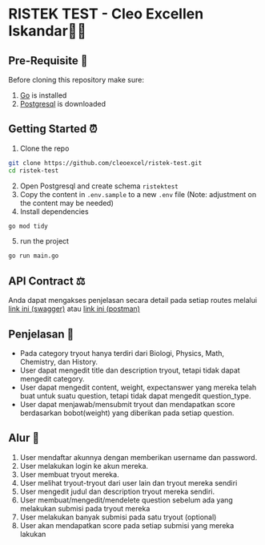# RISTEK TEST - Cleo Excellen Iskandar✍🏻
## Pre-Requisite 🔌
Before cloning this repository make sure:
1. [Go](https://go.dev/doc/install) is installed
2. [Postgresql](https://www.postgresql.org/download/) is downloaded

## Getting Started ⏰
1. Clone the repo
```bash
git clone https://github.com/cleoexcel/ristek-test.git
cd ristek-test
```

2. Open Postgresql and create schema `ristektest`
3. Copy the content in `.env.sample` to a new `.env` file (Note: adjustment on the content may be needed)
4. Install dependencies
```bash
go mod tidy
```
5. run the project
```bash
go run main.go
```

## API Contract ⚖️
Anda dapat mengakses penjelasan secara detail pada setiap routes melalui [link ini (swagger)](https://app.swaggerhub.com/apis/CleoExcellen/OPREC_RISTEK/1.0.0) atau [link ini (postman)](https://api-ristek.postman.co/workspace/API-RISTEK-Workspace~c1cb0d07-3c89-45f6-82b9-3202ba8d08b1/collection/38268031-b06bb323-8b25-42d0-8c4d-d884686e69b2?action=share&creator=38268031)

## Penjelasan 📜
- Pada category tryout hanya terdiri dari Biologi, Physics, Math, Chemistry, dan History.
- User dapat mengedit title dan description tryout, tetapi tidak dapat mengedit category.
- User dapat mengedit content, weight, expectanswer yang mereka telah buat untuk suatu question, tetapi tidak dapat mengedit question_type.
- User dapat menjawab/mensubmit tryout dan mendapatkan score berdasarkan bobot(weight) yang diberikan pada setiap question.

## Alur 👣
1. User mendaftar akunnya dengan memberikan username dan password. 
2. User melakukan login ke akun mereka.
3. User membuat tryout mereka.
4. User melihat tryout-tryout dari user lain dan tryout mereka sendiri
5. User mengedit judul dan description tryout mereka sendiri.
6. User membuat/mengedit/mendelete question sebelum ada yang melakukan submisi pada tryout mereka
7. User melakukan banyak submisi pada satu tryout (optional)
8. User akan mendapatkan score pada setiap submisi yang mereka lakukan
